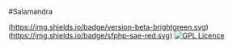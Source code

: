 #Salamandra

(https://img.shields.io/badge/version-beta-brightgreen.svg)
(https://img.shields.io/badge/sfphp-sae-red.svg)
[![GPL Licence](https://badges.frapsoft.com/os/gpl/gpl.png?v=103)](https://opensource.org/licenses/GPL-3.0/)